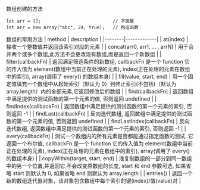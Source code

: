 数组创建的方法
~~~
let arr = [];                           // 字面量
let arr = new Array("abc", 24, true);   // 构造函数
~~~

数组的常用方法
| method | description |
|--------|-------------|
| at(index) | 接收一个整数值并返回该索引对应的元素 |
| concat(arr0, arr1, … , arrN) | 用于合并两个或多个数组,此方法不会更改现有数组,而是返回一个新数组 |
| filter(callbackFn) | 返回满足筛选条件的新数组, callbackFn 是一个 function 它的传入值为 element(数组中当前正在处理的元素), index(正在处理的元素在数组中的索引), array(调用了 every() 的数组本身) |
| fill(value, start, end) | 用一个固定值填充一个数组中从起始索引（默认为 0）到终止索引(不包括)（默认为 array.length）内的全部元素,它返回修改后的数组 |
| find(callbackFn) | 返回数组中满足提供的测试函数的第一个元素的值, 否则返回 undefined |
| findIndex(callbackFn) | 返回数组中满足提供的测试函数的第一个元素的索引, 否则返回 -1 |
| findLast(callbackFn) | 反向迭代数组, 返回数组中满足提供的测试函数的第一个元素的值, 否则返回 undefined |
| findLastIndex(callbackFn) | 反向迭代数组, 返回数组中满足提供的测试函数的第一个元素的索引, 否则返回 -1 |
| every(callbackFn) | 测试一个数组内的所有元素是否都能通过指定函数的测试. 它返回一个布尔值, callbackFn 是一个 function 它的传入值为 element(数组中当前正在处理的元素), index(正在处理的元素在数组中的索引), array(调用了 every() 的数组本身) |
| copyWithin(target, start, end) | 浅复制数组的一部分到同一数组中的另一个位置,并返回它,不会改变原数组的长度, start 和 end 参数可选, 如果省略 start 则默认为 0, 如果省略 end 则默认为 array.length |
| entries() | 返回一个新的数组迭代器对象，该对象包含数组中每个索引的键(index)/值(value)对 |
